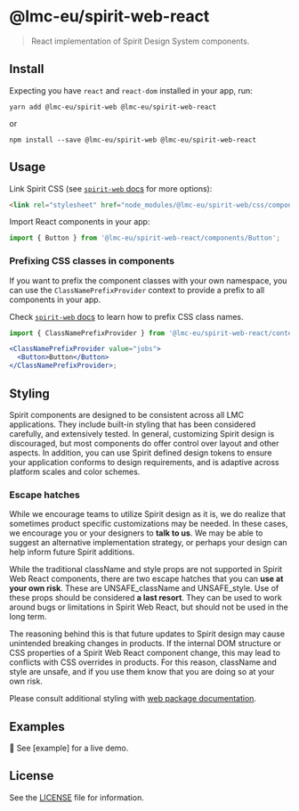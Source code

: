 # @lmc-eu/spirit-web-react

> React implementation of Spirit Design System components.

## Install

Expecting you have `react` and `react-dom` installed in your app, run:

```shell
yarn add @lmc-eu/spirit-web @lmc-eu/spirit-web-react
```

or

```shell
npm install --save @lmc-eu/spirit-web @lmc-eu/spirit-web-react
```

## Usage

Link Spirit CSS (see [`spirit-web` docs][web-docs] for more options):

```html
<link rel="stylesheet" href="node_modules/@lmc-eu/spirit-web/css/components.min.css" />
```

Import React components in your app:

```jsx
import { Button } from '@lmc-eu/spirit-web-react/components/Button';
```

### Prefixing CSS classes in components

If you want to prefix the component classes with your own namespace, you can use the `ClassNamePrefixProvider` context to provide a prefix to all components in your app.

Check [`spirit-web` docs][web-pkg-prefixes] to learn how to prefix CSS class names.

```jsx
import { ClassNamePrefixProvider } from '@lmc-eu/spirit-web-react/context/ClassNamePrefixContext';

<ClassNamePrefixProvider value="jobs">
  <Button>Button</Button>
</ClassNamePrefixProvider>;
```

## Styling

Spirit components are designed to be consistent across all LMC applications. They include built-in styling that has been
considered carefully, and extensively tested. In general, customizing Spirit design is discouraged, but most components
do offer control over layout and other aspects. In addition, you can use Spirit defined design tokens to ensure your
application conforms to design requirements, and is adaptive across platform scales and color schemes.

### Escape hatches

While we encourage teams to utilize Spirit design as it is, we do realize that sometimes product specific customizations
may be needed. In these cases, we encourage you or your designers to **talk to us**. We may be able to suggest
an alternative implementation strategy, or perhaps your design can help inform future Spirit additions.

While the traditional className and style props are not supported in Spirit Web React components, there are two escape
hatches that you can **use at your own risk**. These are UNSAFE_className and UNSAFE_style. Use of these props should be
considered **a last resort**. They can be used to work around bugs or limitations in Spirit Web React, but should
not be used in the long term.

The reasoning behind this is that future updates to Spirit design may cause unintended breaking changes in products.
If the internal DOM structure or CSS properties of a Spirit Web React component change, this may lead to conflicts
with CSS overrides in products. For this reason, className and style are unsafe, and if you use them know that you
are doing so at your own risk.

Please consult additional styling with [web package documentation][web-pkg-rebrand].

## Examples

👀 See [example] for a live demo.

## License

See the [LICENSE](LICENSE.md) file for information.

[web-docs]: https://github.com/lmc-eu/spirit-design-system/blob/main/packages/web/README.md
[examples]: https://lmc-eu.github.io/spirit-design-system/web-react/
[web-pkg-rebrand]: https://github.com/lmc-eu/spirit-design-system/tree/main/packages/web#rebranding
[web-pkg-prefixes]: https://github.com/lmc-eu/spirit-design-system/tree/main/packages/web#prefixing-css-class-names
